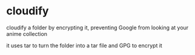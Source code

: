 # cloudify
cloudify a folder by encrypting it, preventing Google from looking at your anime collection

it uses tar to turn the folder into a tar file and GPG to encrypt it
